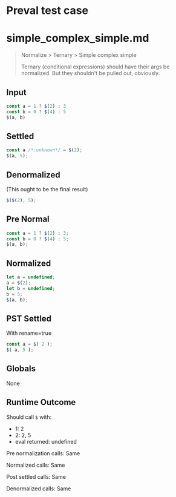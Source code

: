 # Preval test case

# simple_complex_simple.md

> Normalize > Ternary > Simple complex simple
>
> Ternary (conditional expressions) should have their args be normalized. But they shouldn't be pulled out, obviously.

## Input

`````js filename=intro
const a = 1 ? $(2) : 3
const b = 0 ? $(4) : 5
$(a, b)
`````

## Settled


`````js filename=intro
const a /*:unknown*/ = $(2);
$(a, 5);
`````

## Denormalized
(This ought to be the final result)

`````js filename=intro
$($(2), 5);
`````

## Pre Normal


`````js filename=intro
const a = 1 ? $(2) : 3;
const b = 0 ? $(4) : 5;
$(a, b);
`````

## Normalized


`````js filename=intro
let a = undefined;
a = $(2);
let b = undefined;
b = 5;
$(a, b);
`````

## PST Settled
With rename=true

`````js filename=intro
const a = $( 2 );
$( a, 5 );
`````

## Globals

None

## Runtime Outcome

Should call `$` with:
 - 1: 2
 - 2: 2, 5
 - eval returned: undefined

Pre normalization calls: Same

Normalized calls: Same

Post settled calls: Same

Denormalized calls: Same
